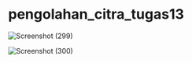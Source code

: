 # pengolahan_citra_tugas13

![Screenshot (299)](https://github.com/Birrhamm/pengolahan_citra_tugas13/assets/115520530/0076918c-2063-47d4-affb-9f5fa312a007)

![Screenshot (300)](https://github.com/Birrhamm/pengolahan_citra_tugas13/assets/115520530/023bf524-aba2-47c9-a2aa-eed022d309e7)
